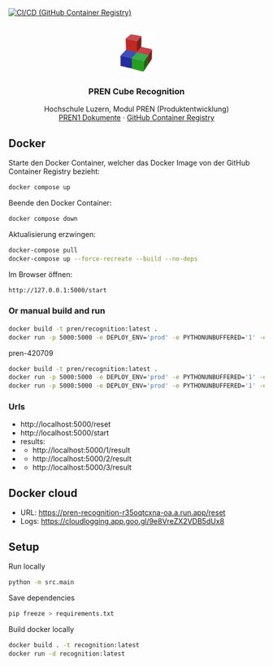 <a name="top"></a>

[![CI/CD (GitHub Container Registry)](https://github.com/PREN-DFGJSV/PREN_Recognition/actions/workflows/docker.yml/badge.svg)](https://github.com/PREN-DFGJSV/PREN_Recognition/actions/workflows/docker.yml)

<br/>
<div align="center">
  <a href="https://github.com/PREN-DFGJSV/PREN_Recognition">
    <img src="docs/images/logo.png" alt="Logo" width="80" height="80">
  </a>

  <h3 align="center">PREN Cube Recognition</h3>

  <p align="center">
    Hochschule Luzern, Modul PREN (Produktentwicklung)
    <br/>
    <a href="https://drive.google.com/drive/u/0/folders/1zobs-a9jfQnSiirycorRd-K4Mo74t9py">PREN1 Dokumente</a>
    ·
    <a href="https://github.com/orgs/PREN-DFGJSV/packages">GitHub Container Registry</a>
  </p>
</div>

## Docker

Starte den Docker Container, welcher das Docker Image von der GitHub Container Registry bezieht:
```sh
docker compose up
```

Beende den Docker Container:
```sh
docker compose down
```

Aktualisierung erzwingen:
```sh
docker-compose pull
docker-compose up --force-recreate --build --no-deps
```

Im Browser öffnen:
```sh
http://127.0.0.1:5000/start
```

### Or manual build and run
```sh
docker build -t pren/recognition:latest .
docker run -p 5000:5000 -e DEPLOY_ENV='prod' -e PYTHONUNBUFFERED='1' -e PORT='5000' pren/recognition:latest
```

pren-420709

```sh
docker build -t pren/recognition:latest .
docker run -p 5000:5000 -e DEPLOY_ENV='prod' -e PYTHONUNBUFFERED='1' -e PORT='5000' -e VALIDATION_URL='https://ubqs3u6r81.execute-api.eu-central-1.amazonaws.com' pren/recognition:latest
docker run -p 5000:5000 -e DEPLOY_ENV='prod' -e PYTHONUNBUFFERED='1' -e PORT='5000' -e VALIDATION_URL='https://ubqs3u6r81.execute-api.eu-central-1.amazonaws.com' -e MESSPUNKT_OBEN_RECHTS_X='255' -e MESSPUNKT_UNTEN_LINKS_Y='195' -e MESSPUNKT_UNTEN_RECHTS_X='255' -e MESSPUNKT_UNTEN_RECHTS_Y='175' -e USE_STATIC_ROTATIONSPUNKT="False" pren/recognition:latest
```

### Urls
- http://localhost:5000/reset
- http://localhost:5000/start
- results:
- - http://localhost:5000/1/result
- - http://localhost:5000/2/result
- - http://localhost:5000/3/result

## Docker cloud
- URL: https://pren-recognition-r35oqtcxna-oa.a.run.app/reset
- Logs: https://cloudlogging.app.goo.gl/9e8VreZX2VDB5dUx8


## Setup

Run locally
```sh
python -m src.main
```

Save dependencies
```sh
pip freeze > requirements.txt
```

Build docker locally
```sh
docker build . -t recognition:latest
docker run -d recognition:latest
```
